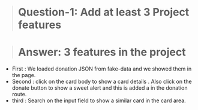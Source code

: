 ># Question-1: Add at least 3 Project features

># Answer: 3 features in the project

- First : We loaded donation JSON from fake-data and we showed them in the page.
- Second : click on the card body to show a card details . Also click on the donate button to show a sweet alert and this is added a in the donation route.
- third : Search on the input field to show a similar card in the card area.
